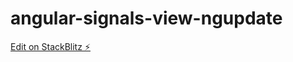 # angular-signals-view-ngupdate

[Edit on StackBlitz ⚡️](https://stackblitz.com/edit/angular-jjhdfj)